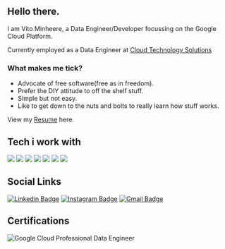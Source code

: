 ## Hello there.

I am Vito Minheere, a Data Engineer/Developer focussing on the Google Cloud Platform.

Currently employed as a Data Engineer at [Cloud Technology Solutions](https://www.cloudsolutions.co.uk/)

### What makes me tick?

- Advocate of free software(free as in freedom). 
- Prefer the DIY attitude to off the shelf stuff. 
- Simple but not easy.
- Like to get down to the nuts and bolts to really learn how stuff works.


View my [Resume](https://github.com/VitoMinheere/VitoMinheere/blob/master/resume/resume.pdf) here.

## Tech i work with

![](https://img.shields.io/badge/OS-Linux-informational?style=flat&logo=linux&logoColor=white&color=2bbc8a)
![](https://img.shields.io/badge/Code-Python-informational?style=flat&logo=python&logoColor=white&color=2bbc8a)
![](https://img.shields.io/badge/Shell-Bash-informational?style=flat&logo=gnu-bash&logoColor=white&color=2bbc8a)
![](https://img.shields.io/badge/Tools-Vim-informational?style=flat&logo=vim&logoColor=white&color=2bbc8a)
![](https://img.shields.io/badge/Tools-Docker-informational?style=flat&logo=docker&logoColor=white&color=2bbc8a)
![](https://img.shields.io/badge/Tools-Git-informational?style=flat&logo=git&logoColor=white&color=2bbc8a)
![](https://img.shields.io/badge/Cloud-Google-informational?style=flat&logo=google&logoColor=white&color=2bbc8a)

## Social Links 

[![Linkedin Badge](https://img.shields.io/badge/-VitoMinheere-blue?style=flat-square&logo=Linkedin&logoColor=white&link=https://www.linkedin.com/in/VitoMinheere/)](https://www.linkedin.com/in/VitoMinheere/)
[![Instagram Badge](https://img.shields.io/badge/-Vito-purple?style=flat-square&logo=instagram&logoColor=white&link=https://instagram.com/kapitein_kruishef/)](https://www.instagram.com/kapitein_kruishef/)
[![Gmail Badge](https://img.shields.io/badge/-vitominheere@gmail.com-c14438?style=flat-square&logo=Gmail&logoColor=white&link=mailto:vitominheere@gmail.com)](mailto:vitominheere@gmail.com)


## Certifications

![Google Cloud Professional Data Engineer](https://github.com/VitoMinheere/VitoMinheere/blob/master/images/data_engineer.png)
